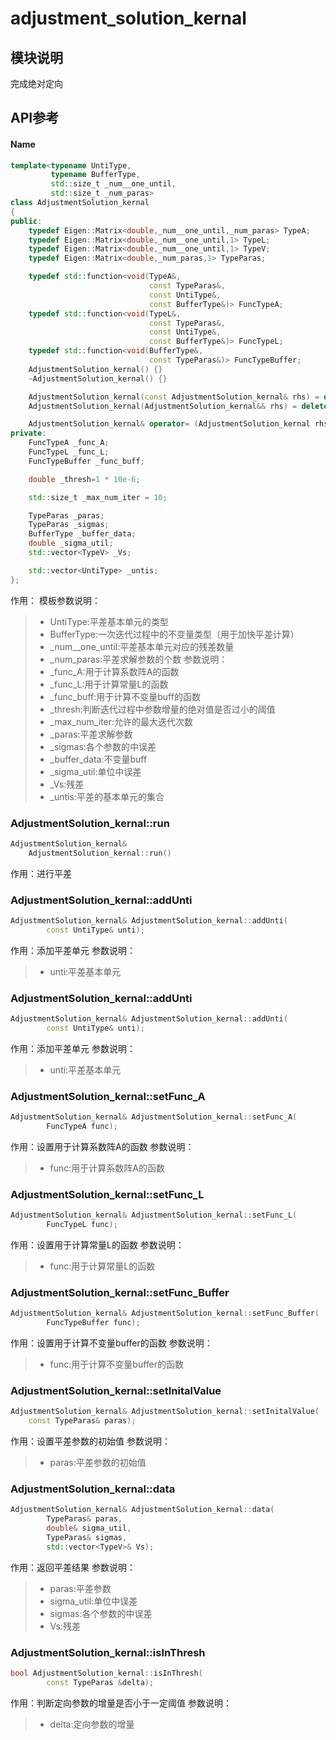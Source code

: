 # adjustment_solution_kernal

## 模块说明
完成绝对定向

## API参考

#### Name
``` c++
template<typename UntiType, 
         typename BufferType, 
         std::size_t _num__one_until, 
         std::size_t _num_paras>
class AdjustmentSolution_kernal
{
public:
    typedef Eigen::Matrix<double,_num__one_until,_num_paras> TypeA;
    typedef Eigen::Matrix<double,_num__one_until,1> TypeL;
    typedef Eigen::Matrix<double,_num__one_until,1> TypeV;
    typedef Eigen::Matrix<double,_num_paras,1> TypeParas;

    typedef std::function<void(TypeA&,
                               const TypeParas&,
                               const UntiType&,
                               const BufferType&)> FuncTypeA;
    typedef std::function<void(TypeL&,
                               const TypeParas&,
                               const UntiType&,
                               const BufferType&)> FuncTypeL;
    typedef std::function<void(BufferType&,
                               const TypeParas&)> FuncTypeBuffer;
    AdjustmentSolution_kernal() {}
    ~AdjustmentSolution_kernal() {}

    AdjustmentSolution_kernal(const AdjustmentSolution_kernal& rhs) = delete;
    AdjustmentSolution_kernal(AdjustmentSolution_kernal&& rhs) = delete;

    AdjustmentSolution_kernal& operator= (AdjustmentSolution_kernal rhs_copy) = delete;
private:
    FuncTypeA _func_A;
    FuncTypeL _func_L;
    FuncTypeBuffer _func_buff;

    double _thresh=1 * 10e-6;

    std::size_t _max_num_iter = 10;

    TypeParas _paras;
    TypeParas _sigmas;
    BufferType _buffer_data;
    double _sigma_util;
    std::vector<TypeV> _Vs;

    std::vector<UntiType> _untis;
};

```
作用：
模板参数说明：
> - UntiType:平差基本单元的类型
> - BufferType:一次迭代过程中的不变量类型（用于加快平差计算）
> - _num__one_until:平差基本单元对应的残差数量
> - _num_paras:平差求解参数的个数
参数说明：
> - _func_A:用于计算系数阵A的函数
> - _func_L:用于计算常量L的函数
> - _func_buff:用于计算不变量buff的函数
> - _thresh:判断迭代过程中参数增量的绝对值是否过小的阈值 
> - _max_num_iter:允许的最大迭代次数
> - _paras:平差求解参数
> - _sigmas:各个参数的中误差
> - _buffer_data:不变量buff
> - _sigma_util:单位中误差
> - _Vs:残差
> - _untis:平差的基本单元的集合


### AdjustmentSolution_kernal::run
``` c++
AdjustmentSolution_kernal& 
    AdjustmentSolution_kernal::run()
```
作用：进行平差

### AdjustmentSolution_kernal::addUnti
``` c++
AdjustmentSolution_kernal& AdjustmentSolution_kernal::addUnti(
        const UntiType& unti);
```
作用：添加平差单元
参数说明：
> - unti:平差基本单元

### AdjustmentSolution_kernal::addUnti
``` c++
AdjustmentSolution_kernal& AdjustmentSolution_kernal::addUnti(
        const UntiType& unti);
```
作用：添加平差单元
参数说明：
> - unti:平差基本单元

### AdjustmentSolution_kernal::setFunc_A
``` c++
AdjustmentSolution_kernal& AdjustmentSolution_kernal::setFunc_A(
        FuncTypeA func);
```
作用：设置用于计算系数阵A的函数
参数说明：
> - func:用于计算系数阵A的函数

### AdjustmentSolution_kernal::setFunc_L
``` c++
AdjustmentSolution_kernal& AdjustmentSolution_kernal::setFunc_L(
        FuncTypeL func);
```
作用：设置用于计算常量L的函数
参数说明：
> - func:用于计算常量L的函数

### AdjustmentSolution_kernal::setFunc_Buffer
``` c++
AdjustmentSolution_kernal& AdjustmentSolution_kernal::setFunc_Buffer(
        FuncTypeBuffer func);
```
作用：设置用于计算不变量buffer的函数
参数说明：
> - func:用于计算不变量buffer的函数

### AdjustmentSolution_kernal::setInitalValue
``` c++
AdjustmentSolution_kernal& AdjustmentSolution_kernal::setInitalValue(
    const TypeParas& paras);
```
作用：设置平差参数的初始值
参数说明：
> - paras:平差参数的初始值

### AdjustmentSolution_kernal::data
``` c++
AdjustmentSolution_kernal& AdjustmentSolution_kernal::data(
        TypeParas& paras,
        double& sigma_util,
        TypeParas& sigmas,
        std::vector<TypeV>& Vs);
```
作用：返回平差结果
参数说明：
> - paras:平差参数
> - sigma_util:单位中误差
> - sigmas:各个参数的中误差
> - Vs:残差

### AdjustmentSolution_kernal::isInThresh
``` c++
bool AdjustmentSolution_kernal::isInThresh(
        const TypeParas &delta);
```
作用：判断定向参数的增量是否小于一定阈值
参数说明：
> - delta:定向参数的增量
